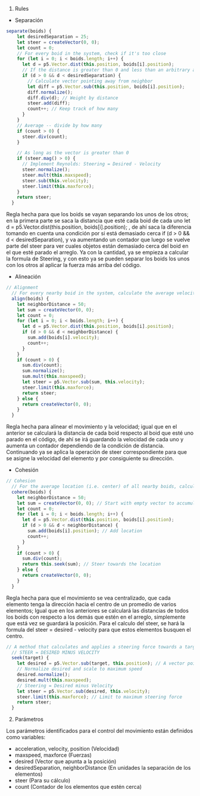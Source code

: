 1. Rules
* Separación
```js
separate(boids) {
    let desiredSeparation = 25;
    let steer = createVector(0, 0);
    let count = 0;
    // For every boid in the system, check if it's too close
    for (let i = 0; i < boids.length; i++) {
      let d = p5.Vector.dist(this.position, boids[i].position);
      // If the distance is greater than 0 and less than an arbitrary amount (0 when you are yourself)
      if (d > 0 && d < desiredSeparation) {
        // Calculate vector pointing away from neighbor
        let diff = p5.Vector.sub(this.position, boids[i].position);
        diff.normalize();
        diff.div(d); // Weight by distance
        steer.add(diff);
        count++; // Keep track of how many
      }
    }
    // Average -- divide by how many
    if (count > 0) {
      steer.div(count);
    }

    // As long as the vector is greater than 0
    if (steer.mag() > 0) {
      // Implement Reynolds: Steering = Desired - Velocity
      steer.normalize();
      steer.mult(this.maxspeed);
      steer.sub(this.velocity);
      steer.limit(this.maxforce);
    }
    return steer;
  }
````

Regla hecha para que los boids se vayan separando los unos de los otros; en la primera parte se saca la distancia que esté cada boid de cada uno let d = p5.Vector.dist(this.position, boids[i].position); , de ahí saca la diferencia tomando en cuenta una condición por si está demasiado cerca if (d > 0 && d < desiredSeparation), y va aumentando un contador que luego se vuelve parte del steer para ver cuales objetos están demasiado cerca del boid en el que esté parado el arreglo. Ya con la cantidad, ya se empieza a calcular la formula de Steering, y con esto ya se pueden separar los boids los unos con los otros al aplicar la fuerza más arriba del código.

* Alineación
```js
// Alignment
  // For every nearby boid in the system, calculate the average velocity
  align(boids) {
    let neighborDistance = 50;
    let sum = createVector(0, 0);
    let count = 0;
    for (let i = 0; i < boids.length; i++) {
      let d = p5.Vector.dist(this.position, boids[i].position);
      if (d > 0 && d < neighborDistance) {
        sum.add(boids[i].velocity);
        count++;
      }
    }
    if (count > 0) {
      sum.div(count);
      sum.normalize();
      sum.mult(this.maxspeed);
      let steer = p5.Vector.sub(sum, this.velocity);
      steer.limit(this.maxforce);
      return steer;
    } else {
      return createVector(0, 0);
    }
  }
```

Regla hecha para alinear el movimiento y la velocidad; igual que en el anterior se calculará la distancia de cada boid respecto al boid que esté uno parado en el código, de ahí se irá guardando la velocidad de cada uno y aumenta un contador dependiendo de la condición de distancia. Continuando ya se aplica la operación de steer correspondiente para que se asigne la velocidad del elemento y por consiguiente su dirección.

* Cohesión
```js
// Cohesion
  // For the average location (i.e. center) of all nearby boids, calculate steering vector towards that location
  cohere(boids) {
    let neighborDistance = 50;
    let sum = createVector(0, 0); // Start with empty vector to accumulate all locations
    let count = 0;
    for (let i = 0; i < boids.length; i++) {
      let d = p5.Vector.dist(this.position, boids[i].position);
      if (d > 0 && d < neighborDistance) {
        sum.add(boids[i].position); // Add location
        count++;
      }
    }
    if (count > 0) {
      sum.div(count);
      return this.seek(sum); // Steer towards the location
    } else {
      return createVector(0, 0);
    }
  }
```

Regla hecha para que el movimiento se vea centralizado, que cada elemento tenga la dirección hacia el centro de un promedio de varios elementos; Igual que en los anteriores se calculará las distancias de todos los boids con respecto a los demás que estén en el arreglo, simplemente que está vez se guardará la posición. Para el calculo del steer, se hará la formula del steer = desired - velocity para que estos elementos busquen el centro.

```js
// A method that calculates and applies a steering force towards a target
  // STEER = DESIRED MINUS VELOCITY
  seek(target) {
    let desired = p5.Vector.sub(target, this.position); // A vector pointing from the location to the target
    // Normalize desired and scale to maximum speed
    desired.normalize();
    desired.mult(this.maxspeed);
    // Steering = Desired minus Velocity
    let steer = p5.Vector.sub(desired, this.velocity);
    steer.limit(this.maxforce); // Limit to maximum steering force
    return steer;
  }
```

2. Parámetros

Los parámetros identificados para el control del movimiento están definidos como variables:
* acceleration, velocity, position (Velocidad)
* maxspeed, maxforce (Fuerzas)
* desired (Vector que apunta a la posición)
* desiredSeparation, neighborDistance (En unidades la separación de los elementos)
* steer (Para su cálculo)
* count (Contador de los elementos que estén cerca)

